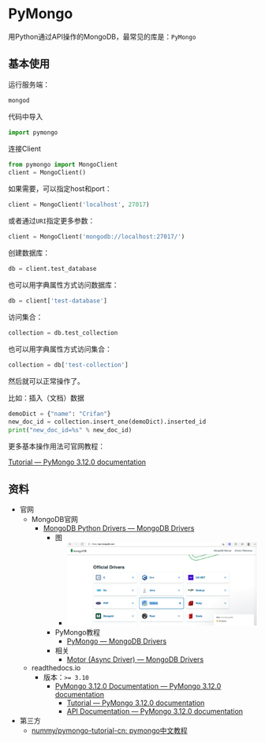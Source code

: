# PyMongo

用Python通过API操作的MongoDB，最常见的库是：`PyMongo`

## 基本使用

运行服务端：

```bash
mongod
```

代码中导入

```python
import pymongo
```

连接Client

```python
from pymongo import MongoClient
client = MongoClient()
```

如果需要，可以指定host和port：

```python
client = MongoClient('localhost', 27017)
```

或者通过`URI`指定更多参数：

```python
client = MongoClient('mongodb://localhost:27017/')
```

创建数据库：

```python
db = client.test_database
```

也可以用字典属性方式访问数据库：

```python
db = client['test-database']
```

访问集合：

```python
collection = db.test_collection
```

也可以用字典属性方式访问集合：

```python
collection = db['test-collection']
```

然后就可以正常操作了。

比如：插入（文档）数据

```python
demoDict = {"name": "Crifan"}
new_doc_id = collection.insert_one(demoDict).inserted_id
print("new_doc_id=%s" % new_doc_id)
```

更多基本操作用法可官网教程：

[Tutorial — PyMongo 3.12.0 documentation](https://pymongo.readthedocs.io/en/stable/tutorial.html)

## 资料

* 官网
  * MongoDB官网
    * [MongoDB Python Drivers — MongoDB Drivers](https://docs.mongodb.com/drivers/python/)
      * 图
        * ![mongodb_python_drivers](../../../assets/img/mongodb_python_drivers.png)
      * PyMongo教程
        * [PyMongo — MongoDB Drivers](https://docs.mongodb.com/drivers/pymongo/)
      * 相关
        * [Motor (Async Driver) — MongoDB Drivers](https://docs.mongodb.com/drivers/motor/)
  * readthedocs.io
    * 版本：`>= 3.10`
      * [PyMongo 3.12.0 Documentation — PyMongo 3.12.0 documentation](https://pymongo.readthedocs.io/en/stable/index.html)
        * [Tutorial — PyMongo 3.12.0 documentation](https://pymongo.readthedocs.io/en/stable/tutorial.html)
        * [API Documentation — PyMongo 3.12.0 documentation](https://pymongo.readthedocs.io/en/stable/api/index.html)
* 第三方
  * [nummy/pymongo-tutorial-cn: pymongo中文教程](https://github.com/nummy/pymongo-tutorial-cn)
